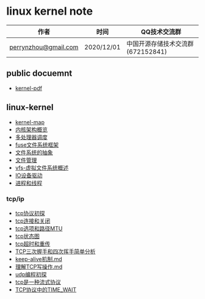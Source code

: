 # linux kernel note

| 作者 | 时间 |QQ技术交流群 |
| ------ | ------ |------ |
| perrynzhou@gmail.com |2020/12/01 |中国开源存储技术交流群(672152841) |



## public docuemnt
-  [kernel-pdf](./document/pdf/kernel)

##  linux-kernel
-  [kernel-map](./document/md/kernel/kernel-map.svg)
-  [内核架构概览](./document/md/kernel/内核架构概览.md)
-  [多处理器调度](./document/md/kernel/多处理器调度.md)
-  [fuse文件系统框架](./document/md/kernel/fuse用户态文件系统框架.md)
-  [文件系统的抽象](./document/md/kernel/文件系统的抽象.md)
-  [文件管理](./document/md/kernel/文件管理.md)
-  [vfs-虚拟文件系统概述](./document/md/kernel/虚拟文件系统概述.md)
-  [IO设备驱动](./document/md/kernel/IO设备驱动.md)
-  [进程和线程](./document/md/kernel/进程和线程.md)

### tcp/ip
- [tcp协议初探](./document/md/tcp-ip/tcp协议初探.md)
- [tcp连接和关闭](./document/md/tcp-ip/tcp连接和关闭.md)
- [tcp选项和路径MTU](./document/md/tcp-ip/tcp选项和路径MTU.md)
- [tcp状态图](./document/md/tcp-ip/tcp状态转换图.md)
- [tcp超时和重传](./document/md/tcp-ip/tcp超时和重传.md)
- [TCP三次握手和四次挥手简单分析](./document/md/tcp-ip/TCP三次握手和四次挥手简单分析.md)
- [keep-alive机制.md](./document/md/tcp-ip/keep-alive机制.md)
- [理解TCP写操作.md](./document/md/tcp-ip/理解TCP写操作.md)
- [udp编程初探](./document/md/tcp-ip/udp编程初探.md)
- [tcp是一种流式协议](./document/md/tcp-ip/tcp是一种流式协议.md)
- [TCP协议中的TIME_WAIT](./document/md/tcp-ip/tcp协议中的TIME_WAIT.md)
